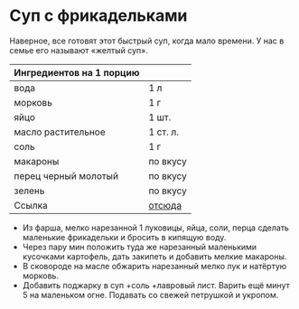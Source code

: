 # Суп с фрикадельками

Наверное, все готовят этот быстрый суп, когда мало времени. У нас в семье его называют «желтый суп».

|Ингредиентов на 1 порцию||
|-|-|
|вода| 1 л|
|морковь| 1 г|
|яйцо| 1 шт.|
|масло растительное| 1 ст. л.|
|соль| 1 г|
|макароны| по вкусу|
|перец черный молотый| по вкусу|
|зелень| по вкусу|
|Ссылка| [отсюда](https://www.edimdoma.ru/retsepty/51292-sup-s-frikadelkami) |

- Из фарша, мелко нарезанной 1 луковицы, яйца, соли, перца сделать маленькие фрикадельки и бросить в кипящую воду.
- Через пару мин положить туда же нарезанный маленькими кусочками картофель, дать закипеть и добавить мелкие макароны.
- В сковороде на масле обжарить нарезанный мелко лук и натёртую морковь.
- Добавить поджарку в суп +соль +лавровый лист. Варить ещё минут 5 на маленьком огне. Подавать со свежей петрушкой и укропом.


